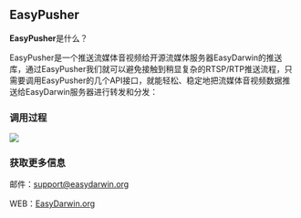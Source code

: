 ## EasyPusher ##

**EasyPusher**是什么？

EasyPusher是一个推送流媒体音视频给开源流媒体服务器EasyDarwin的推送库，通过EasyPusher我们就可以避免接触到稍显复杂的RTSP/RTP推送流程，只需要调用EasyPusher的几个API接口，就能轻松、稳定地把流媒体音视频数据推送给EasyDarwin服务器进行转发和分发：

### 调用过程
![](http://www.easydarwin.org/skin/easydarwin/images/easypusher20150802.png)

### 获取更多信息 ###

邮件：[support@easydarwin.org](mailto:support@easydarwin.org) 

WEB：[EasyDarwin.org](http://www.easydarwin.org)
